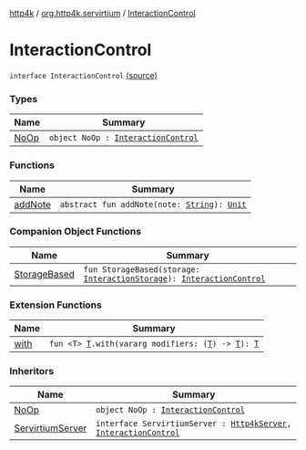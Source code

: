 [http4k](../../index.md) / [org.http4k.servirtium](../index.md) / [InteractionControl](./index.md)

# InteractionControl

`interface InteractionControl` [(source)](https://github.com/http4k/http4k/blob/master/http4k-testing-servirtium/src/main/kotlin/org/http4k/servirtium/InteractionControl.kt#L3)

### Types

| Name | Summary |
|---|---|
| [NoOp](-no-op/index.md) | `object NoOp : `[`InteractionControl`](./index.md) |

### Functions

| Name | Summary |
|---|---|
| [addNote](add-note.md) | `abstract fun addNote(note: `[`String`](https://kotlinlang.org/api/latest/jvm/stdlib/kotlin/-string/index.html)`): `[`Unit`](https://kotlinlang.org/api/latest/jvm/stdlib/kotlin/-unit/index.html) |

### Companion Object Functions

| Name | Summary |
|---|---|
| [StorageBased](-storage-based.md) | `fun StorageBased(storage: `[`InteractionStorage`](../-interaction-storage/index.md)`): `[`InteractionControl`](./index.md) |

### Extension Functions

| Name | Summary |
|---|---|
| [with](../../org.http4k.core/with.md) | `fun <T> `[`T`](../../org.http4k.core/with.md#T)`.with(vararg modifiers: (`[`T`](../../org.http4k.core/with.md#T)`) -> `[`T`](../../org.http4k.core/with.md#T)`): `[`T`](../../org.http4k.core/with.md#T) |

### Inheritors

| Name | Summary |
|---|---|
| [NoOp](-no-op/index.md) | `object NoOp : `[`InteractionControl`](./index.md) |
| [ServirtiumServer](../-servirtium-server/index.md) | `interface ServirtiumServer : `[`Http4kServer`](../../org.http4k.server/-http4k-server/index.md)`, `[`InteractionControl`](./index.md) |
